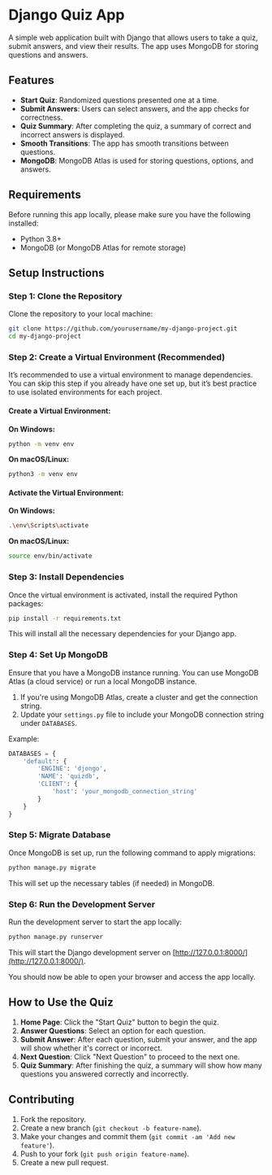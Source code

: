 # Django Quiz App

A simple web application built with Django that allows users to take a quiz, submit answers, and view their results. The app uses MongoDB for storing questions and answers.

## Features

- **Start Quiz**: Randomized questions presented one at a time.
- **Submit Answers**: Users can select answers, and the app checks for correctness.
- **Quiz Summary**: After completing the quiz, a summary of correct and incorrect answers is displayed.
- **Smooth Transitions**: The app has smooth transitions between questions.
- **MongoDB**: MongoDB Atlas is used for storing questions, options, and answers.

## Requirements

Before running this app locally, please make sure you have the following installed:

- Python 3.8+ 
- MongoDB (or MongoDB Atlas for remote storage)

## Setup Instructions

### Step 1: Clone the Repository

Clone the repository to your local machine:

```bash
git clone https://github.com/yourusername/my-django-project.git
cd my-django-project
```

### Step 2: Create a Virtual Environment (Recommended)

It’s recommended to use a virtual environment to manage dependencies. You can skip this step if you already have one set up, but it’s best practice to use isolated environments for each project.

#### Create a Virtual Environment:

**On Windows:**

```bash
python -m venv env
```

**On macOS/Linux:**

```bash
python3 -m venv env
```

#### Activate the Virtual Environment:

**On Windows:**

```bash
.\env\Scripts\activate
```

**On macOS/Linux:**

```bash
source env/bin/activate
```

### Step 3: Install Dependencies

Once the virtual environment is activated, install the required Python packages:

```bash
pip install -r requirements.txt
```

This will install all the necessary dependencies for your Django app.

### Step 4: Set Up MongoDB

Ensure that you have a MongoDB instance running. You can use MongoDB Atlas (a cloud service) or run a local MongoDB instance.

1. If you're using MongoDB Atlas, create a cluster and get the connection string.
2. Update your `settings.py` file to include your MongoDB connection string under `DATABASES`.

Example:

```python
DATABASES = {
    'default': {
        'ENGINE': 'djongo',
        'NAME': 'quizdb',
        'CLIENT': {
            'host': 'your_mongodb_connection_string'
        }
    }
}
```

### Step 5: Migrate Database

Once MongoDB is set up, run the following command to apply migrations:

```bash
python manage.py migrate
```

This will set up the necessary tables (if needed) in MongoDB.

### Step 6: Run the Development Server

Run the development server to start the app locally:

```bash
python manage.py runserver
```

This will start the Django development server on [http://127.0.0.1:8000/](http://127.0.0.1:8000/).

You should now be able to open your browser and access the app locally.

## How to Use the Quiz

1. **Home Page**: Click the "Start Quiz" button to begin the quiz.
2. **Answer Questions**: Select an option for each question.
3. **Submit Answer**: After each question, submit your answer, and the app will show whether it's correct or incorrect.
4. **Next Question**: Click "Next Question" to proceed to the next one.
5. **Quiz Summary**: After finishing the quiz, a summary will show how many questions you answered correctly and incorrectly.


## Contributing

1. Fork the repository.
2. Create a new branch (`git checkout -b feature-name`).
3. Make your changes and commit them (`git commit -am 'Add new feature'`).
4. Push to your fork (`git push origin feature-name`).
5. Create a new pull request.
